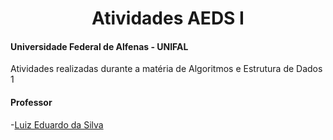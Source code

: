 <div align="center">
<h1> Atividades AEDS I </h1>
</div>

#### Universidade Federal de Alfenas - UNIFAL
Atividades realizadas durante a matéria de Algoritmos e Estrutura de Dados 1

#### Professor
-[Luiz Eduardo da Silva](https://github.com/luizedsilva)
